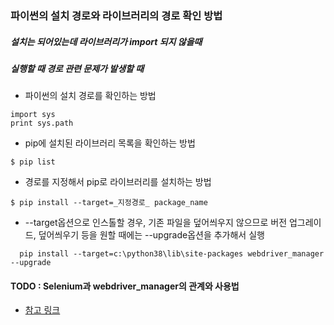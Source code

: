 ### 파이썬의 설치 경로와 라이브러리의 경로 확인 방법

##### 설치는 되어있는데 라이브러리가 import 되지 않을때
##### 실행할 때 경로 관련 문제가 발생할 때

- 파이썬의 설치 경로를 확인하는 방법
```
import sys
print sys.path
```

- pip에 설치된 라이브러리 목록을 확인하는 방법
```
$ pip list
```

- 경로를 지정해서 pip로 라이브러리를 설치하는 방법
```
$ pip install --target=_지정경로_ package_name
```
  - --target옵션으로 인스톨할 경우, 기존 파일을 덮어씌우지 않으므로 버전 업그레이드, 덮어씌우기 등을 원할 때에는 --upgrade옵션을 추가해서 실행
```
  pip install --target=c:\python38\lib\site-packages webdriver_manager --upgrade
```

#### TODO : Selenium과 webdriver_manager의 관계와 사용법
 - [참고 링크](https://stackoverflow.com/questions/55592775/webdriver-manager-start-step-is-getting-stuck-while-executing-in-cmd)